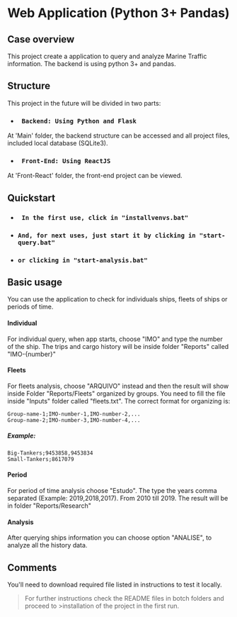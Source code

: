 # Web Application (Python 3+ Pandas)

## Case overview

This project create a application to query and analyze Marine Traffic information. The backend is using python 3+ and pandas.

## Structure

This project in the future will be divided in two parts:

* ### ` Backend: Using Python and Flask`

At 'Main' folder, the backend structure can be accessed and all project files, included local database (SQLite3).

* ### ` Front-End: Using ReactJS`

At 'Front-React' folder, the front-end project can be viewed.

## Quickstart

* ### ` In the first use, click in "installvenvs.bat"`
* ### `And, for next uses, just start it by clicking in "start-query.bat"`
* ### `or clicking in "start-analysis.bat"`

## Basic usage


You can use the application to check for individuals ships, fleets of ships or periods of time.

#### Individual
For individual query, when app starts, choose "IMO" and type the number of the ship. The trips and cargo history will be
 inside folder "Reports" called "IMO-{number}"
 
#### Fleets
For fleets analysis, choose "ARQUIVO" instead and then the result will show inside Folder "Reports/Fleets" organized by groups.
You need to fill the file inside "Inputs" folder called "fleets.txt". The correct format for organizing is:

    Group-name-1;IMO-number-1,IMO-number-2,...
    Group-name-2;IMO-number-3,IMO-number-4,...
    
##### Example:
    Big-Tankers;9453858,9453834
    Small-Tankers;8617079

#### Period
For period of time analysis choose "Estudo". The type the years comma separated (Example: 2019,2018,2017). From 2010 till 2019.
The result will be in folder "Reports/Research"

#### Analysis
After querying ships information you can choose option "ANALISE", to analyze all the history data.


## Comments

You'll need to download required file listed in instructions to test it locally.

>For further instructions check the README files in botch folders and proceed to >installation of the project in the first run.

